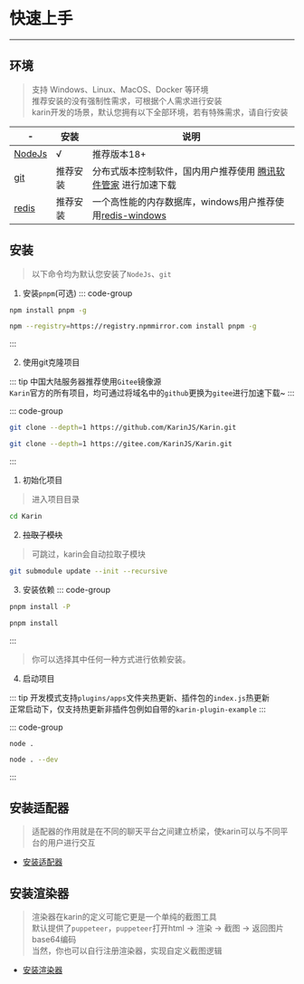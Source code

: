 # 快速上手

---

## 环境

> 支持 Windows、Linux、MacOS、Docker 等环境  
> 推荐安装的没有强制性需求，可根据个人需求进行安装  
> karin开发的场景，默认您拥有以下全部环境，若有特殊需求，请自行安装

| -                | 安装     | 说明                                                                           |
| ---------------- | -------- | ------------------------------------------------------------------------------ |
| [NodeJs][NodeJs] | √        | 推荐版本18+                                                                    |
| [git][git]       | 推荐安装 | 分布式版本控制软件，国内用户推荐使用 [腾讯软件管家][腾讯软件管家] 进行加速下载 |
| [redis][redis]   | 推荐安装 | 一个高性能的内存数据库，windows用户推荐使用[redis-windows][redis-windows]      |

## 安装

> 以下命令均为默认您安装了`NodeJs`、`git`

1. 安装`pnpm`(可选)
::: code-group

```sh [官方源]
npm install pnpm -g
```

```sh [国内源]
npm --registry=https://registry.npmmirror.com install pnpm -g
```

:::

2. 使用git克隆项目

::: tip
中国大陆服务器推荐使用`Gitee`镜像源  
`Karin`官方的所有项目，均可通过将域名中的`github`更换为`gitee`进行加速下载~
:::

::: code-group

```sh [Github]
git clone --depth=1 https://github.com/KarinJS/Karin.git
```

```sh [Gitee]
git clone --depth=1 https://gitee.com/KarinJS/Karin.git
```

:::

1. 初始化项目

> 进入项目目录

```sh
cd Karin
```

2. ~~拉取子模块~~

> 可跳过，karin会自动拉取子模块

```sh
git submodule update --init --recursive
```

3. 安装依赖
::: code-group

```sh [安装生产依赖]
pnpm install -P
```

```sh [安装开发依赖]
pnpm install
```

:::

> 你可以选择其中任何一种方式进行依赖安装。

4. 启动项目

::: tip
开发模式支持`plugins/apps`文件夹热更新、插件包的`index.js`热更新  
正常启动下，仅支持热更新非插件包例如自带的`karin-plugin-example`
:::

::: code-group

```sh [正常启动]
node .
```

```sh [开发模式启动]
node . --dev
```

:::

## 安装适配器

> 适配器的作用就是在不同的聊天平台之间建立桥梁，使karin可以与不同平台的用户进行交互  

- [安装适配器](./adapter.md)

## 安装渲染器

> 渲染器在karin的定义可能它更是一个单纯的截图工具  
> 默认提供了`puppeteer`，`puppeteer`打开html -> 渲染 -> 截图 -> 返回图片base64编码  
> 当然，你也可以自行注册渲染器，实现自定义截图逻辑

- [安装渲染器](../Renderer/Renderer.md)

[NodeJs]: https://nodejs.org/en
[git]: https://git-scm.com/
[腾讯软件管家]: https://sw.pcmgr.qq.com/1e05804bd17b358a8c88284df8331fcd/65fcde89/spcmgr/download/Git-2.44.0-64-bit.exe
[redis]: https://github.com/redis-windows/redis-windows/releases
[redis-windows]: https://github.com/redis-windows/redis-windows
